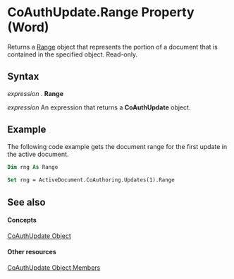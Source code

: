 
# CoAuthUpdate.Range Property (Word)

Returns a [Range](15a7a1c4-5f3f-5b6e-60e9-29688de3f274.md) object that represents the portion of a document that is contained in the specified object. Read-only.


## Syntax

 _expression_ . **Range**

 _expression_ An expression that returns a **CoAuthUpdate** object.


## Example

The following code example gets the document range for the first update in the active document.


```vb
Dim rng As Range 
 
Set rng = ActiveDocument.CoAuthoring.Updates(1).Range 

```


## See also


#### Concepts


[CoAuthUpdate Object](c00e5029-2e4b-97c0-33d3-86fdc53df535.md)
#### Other resources


[CoAuthUpdate Object Members](6771c7af-b532-c2d2-d5fb-917a3d0fcb1f.md)
